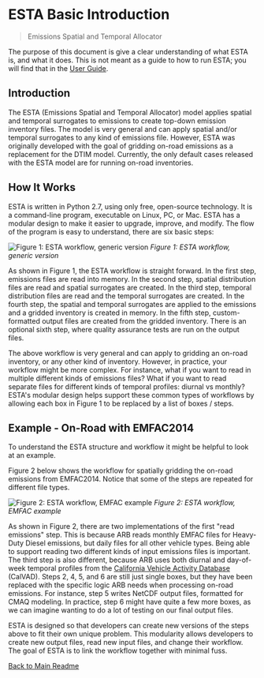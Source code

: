 # ESTA Basic Introduction

> Emissions Spatial and Temporal Allocator

The purpose of this document is give a clear understanding of what ESTA is, and what it does. This is not meant as a guide to how to run ESTA; you will find that in the [User Guide](USERS_GUIDE.md).

## Introduction

The ESTA (Emissions Spatial and Temporal Allocator) model applies spatial and temporal surrogates to emissions to create top-down emission inventory files. The model is very general and can apply spatial and/or temporal surrogates to any kind of emissions file. However, ESTA was originally developed with the goal of gridding on-road emissions as a replacement for the DTIM model. Currently, the only default cases released with the ESTA model are for running on-road inventories.


## How It Works

ESTA is written in Python 2.7, using only free, open-source technology. It is a command-line program, executable on Linux, PC, or Mac. ESTA has a modular design to make it easier to upgrade, improve, and modify. The flow of the program is easy to understand, there are six basic steps:

![Figure 1: ESTA workflow, generic version](resources/esta_box_diagram_1.png)
*Figure 1: ESTA workflow, generic version*

As shown in Figure 1, the ESTA workflow is straight forward. In the first step, emissions files are read into memory. In the second step, spatial distribution files are read and spatial surrogates are created. In the third step, temporal distribution files are read and the temporal surrogates are created. In the fourth step, the spatial and temporal surrogates are applied to the emissions and a gridded inventory is created in memory. In the fifth step, custom-formatted output files are created from the gridded inventory. There is an optional sixth step, where quality assurance tests are run on the output files.

The above workflow is very general and can apply to gridding an on-road inventory, or any other kind of inventory. However, in practice, your workflow might be more complex. For instance, what if you want to read in multiple different kinds of emissions files? What if you want to read separate files for different kinds of temporal profiles: diurnal vs monthly? ESTA's modular design helps support these common types of workflows by allowing each box in Figure 1 to be replaced by a list of boxes / steps.


## Example - On-Road with EMFAC2014

To understand the ESTA structure and workflow it might be helpful to look at an example.

Figure 2 below shows the workflow for spatially gridding the on-road emissions from EMFAC2014. Notice that some of the steps are repeated for different file types.

![Figure 2: ESTA workflow, EMFAC example](resources/esta_box_diagram_on_road.png)
*Figure 2: ESTA workflow, EMFAC example*

As shown in Figure 2, there are two implementations of the first "read emissions" step. This is because ARB reads monthly EMFAC files for Heavy-Duty Diesel emissions, but daily files for all other vehicle types. Being able to support reading two different kinds of input emissions files is important. The third step is also different, because ARB uses both diurnal and day-of-week temporal profiles from the [California Vehicle Activity Database](https://www.arb.ca.gov/research/apr/past/11-316.pdf) (CalVAD). Steps 2, 4, 5, and 6 are still just single boxes, but they have been replaced with the specific logic ARB needs when processing on-road emissions. For instance, step 5 writes NetCDF output files, formatted for CMAQ modeling. In practice, step 6 might have quite a few more boxes, as we can imagine wanting to do a lot of testing on our final output files.

ESTA is designed so that developers can create new versions of the steps above to fit their own unique problem. This modularity allows developers to create new output files, read new input files, and change their workflow. The goal of ESTA is to link the workflow together with minimal fuss.


[Back to Main Readme](../README.md)

